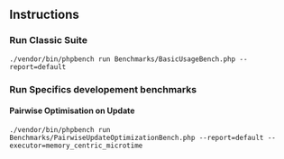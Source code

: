 ## Instructions

### Run Classic Suite

``` ./vendor/bin/phpbench run Benchmarks/BasicUsageBench.php --report=default ```

### Run Specifics developement benchmarks

#### Pairwise Optimisation on Update

``` ./vendor/bin/phpbench run Benchmarks/PairwiseUpdateOptimizationBench.php --report=default --executor=memory_centric_microtime ```
